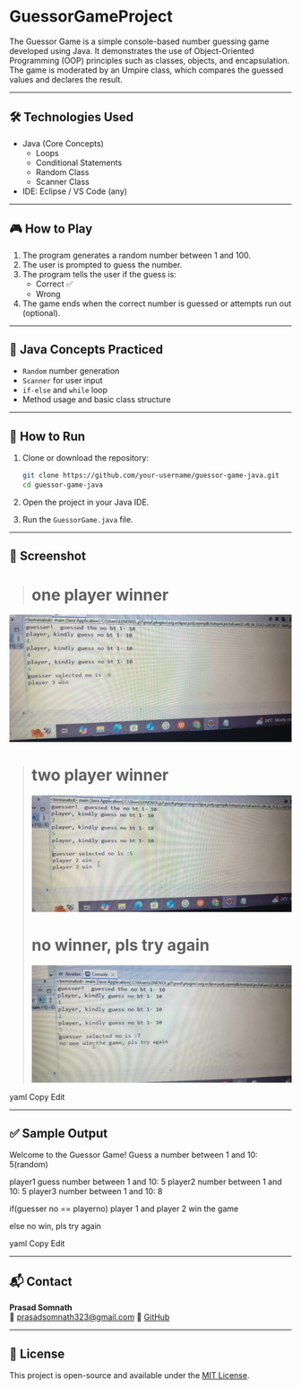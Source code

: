 # GuessorGameProject
The Guessor Game is a simple console-based number guessing game developed using Java. It demonstrates the use of Object-Oriented Programming (OOP) principles such as classes, objects, and encapsulation. The game is moderated by an Umpire class, which compares the guessed values and declares the result.

---

## 🛠️ Technologies Used

- Java (Core Concepts)
  - Loops
  - Conditional Statements
  - Random Class
  - Scanner Class
- IDE:  Eclipse / VS Code (any)

---

## 🎮 How to Play

1. The program generates a random number between 1 and 100.
2. The user is prompted to guess the number.
3. The program tells the user if the guess is:
   - Correct ✅
   - Wrong 
4. The game ends when the correct number is guessed or attempts run out (optional).

---

## 🧠 Java Concepts Practiced

- `Random` number generation
- `Scanner` for user input
- `if-else` and `while` loop
- Method usage and basic class structure

---

## 🚀 How to Run

1. Clone or download the repository:
    ```bash
    git clone https://github.com/your-username/guessor-game-java.git
    cd guessor-game-java
    ```

2. Open the project in your Java IDE.

3. Run the `GuessorGame.java` file.

---

## 📸 Screenshot

> # one player winner
![  one player winner ](images/one-player-winner.jpeg)

> #  two player winner
> ![  two player winner ](images/two-winner.jpeg)
>
> #  no  winner, pls try again
> ![  no winner ](images/no-winner.jpeg)

yaml
Copy
Edit

---

## ✅ Sample Output

Welcome to the Guessor Game!
Guess a number between 1 and 10: 5(random)

player1 guess number between 1 and 10: 5
player2  number between 1 and 10: 5
player3  number between 1 and 10: 8

if(guesser no == playerno)
player 1 and player 2 win the game

else 
no win, pls try again

yaml
Copy
Edit

---

## 📬 Contact

**Prasad Somnath**  
📧 prasadsomnath323@gmail.com
🔗 [GitHub](https://github.com/prasadsomnath)

---

## 📝 License

This project is open-source and available under the [MIT License](LICENSE).
